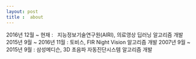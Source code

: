 ```yaml
---
layout: post
title :  about
---
```



2016년 12월 ~ 현재 :   지능정보기술연구원(AIRI), 의료영상 딥러닝 알고리즘 개발
2015년 9월 ~ 2016년 11월 : 토비스, FIR Night Vision 알고리즘 개발
2007년 9월 ~ 2015년 9월 : 삼성메디슨, 3D 초음파 자동진단시스템 알고리즘 개발

